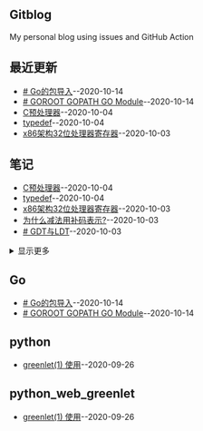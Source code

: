 ## Gitblog
My personal blog using issues and GitHub Action
## 最近更新
- [# Go的包导入](https://github.com/chaleaoch/gitblog/issues/13)--2020-10-14
- [# GOROOT GOPATH GO Module](https://github.com/chaleaoch/gitblog/issues/12)--2020-10-14
- [C预处理器](https://github.com/chaleaoch/gitblog/issues/11)--2020-10-04
- [typedef](https://github.com/chaleaoch/gitblog/issues/10)--2020-10-04
- [x86架构32位处理器寄存器](https://github.com/chaleaoch/gitblog/issues/9)--2020-10-03
## 笔记
- [C预处理器](https://github.com/chaleaoch/gitblog/issues/11)--2020-10-04
- [typedef](https://github.com/chaleaoch/gitblog/issues/10)--2020-10-04
- [x86架构32位处理器寄存器](https://github.com/chaleaoch/gitblog/issues/9)--2020-10-03
- [为什么减法用补码表示?](https://github.com/chaleaoch/gitblog/issues/8)--2020-10-03
- [# GDT与LDT](https://github.com/chaleaoch/gitblog/issues/7)--2020-10-03
<details><summary>显示更多</summary>

- [参考书目](https://github.com/chaleaoch/gitblog/issues/5)--2020-09-29
</details>

## Go
- [# Go的包导入](https://github.com/chaleaoch/gitblog/issues/13)--2020-10-14
- [# GOROOT GOPATH GO Module](https://github.com/chaleaoch/gitblog/issues/12)--2020-10-14
## python
- [greenlet(1) 使用](https://github.com/chaleaoch/gitblog/issues/4)--2020-09-26
## python_web_greenlet
- [greenlet(1) 使用](https://github.com/chaleaoch/gitblog/issues/4)--2020-09-26
